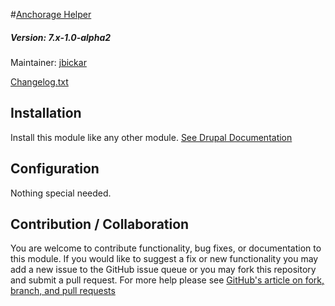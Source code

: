 #[Anchorage Helper](https://github.com/SU-SWS/anchorage_helper)
##### Version: 7.x-1.0-alpha2

Maintainer: [jbickar](https://github.com/jbickar)

[Changelog.txt](CHANGELOG.txt)

Installation
---

Install this module like any other module. [See Drupal Documentation](https://drupal.org/documentation/install/modules-themes/modules-7)

Configuration
---

Nothing special needed.

Contribution / Collaboration
---

You are welcome to contribute functionality, bug fixes, or documentation to this module. If you would like to suggest a fix or new functionality you may add a new issue to the GitHub issue queue or you may fork this repository and submit a pull request. For more help please see [GitHub's article on fork, branch, and pull requests](https://help.github.com/articles/using-pull-requests)
